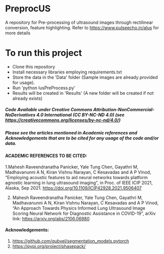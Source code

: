 # PreprocUS
A repository for Pre-processing of ultrasound images through rectilinear conversion, feature highlighting. Refer to https://www.pulseecho.in/alus for more details

# To run this project
- Clone this repository
- Install necessary libraries employing requirements.txt
- Store the data in the 'Data' folder (Sample images are already provided for usage).
- Run 'python lusPreProcess.py'
- Results will be created in 'Results' (A new folder will be created if not already exists)

##### Code Available under Creative Commons Attribution-NonCommercial-NoDerivatives 4.0 International (CC BY-NC-ND 4.0) (see https://creativecommons.org/licenses/by-nc-nd/4.0/)

##### Please see the articles mentioned in Academic references and Acknowledgements that are to be cited for any usage of the code and/or data.

#### ACADEMIC REFERENCES TO BE CITED:

1.Mahesh Raveendranatha Panicker, Yale Tung Chen, Gayathri M, Madhavanunni A N, Kiran Vishnu Narayan, C Kesavadas and A P Vinod, “Employing acoustic features to aid neural networks towards platform agnostic learning in lung ultrasound imaging”, in Proc. of IEEE ICIP 2021, Alaska, Sep 2021. https://doi.org/10.1109/ICIP42928.2021.9506407

2. Mahesh Raveendranatha Panicker, Yale Tung Chen, Gayathri M, Madhavanunni A N, Kiran Vishnu Narayan, C Kesavadas and A P Vinod, “An Approach Towards Physics Informed Lung Ultrasound Image Scoring Neural Network for Diagnostic Assistance in COVID-19”, arXiv link: https://arxiv.org/abs/2106.06980 

#### Acknowledgements:
1. https://github.com/qubvel/segmentation_models.pytorch
2. https://pypi.org/project/phasepack/
